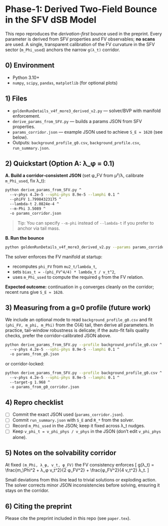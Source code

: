 
# Phase-1: Derived Two-Field Bounce in the SFV dSB Model

This repo reproduces the *derivation-first* bounce used in the preprint. Every parameter is derived from SFV properties and FV observables; **no scans** are used. A single, transparent calibration of the FV curvature in the SFV sector (`m_Phi_used`) anchors the narrow `g(λ_t)` corridor.

## 0) Environment

- Python 3.10+
- `numpy`, `scipy`, `pandas`, `matplotlib` (for optional plots)

## 1) Files

- `goldenRunDetails_v4f_more3_derived_v2.py` — solver/BVP with manifold enforcement.
- `derive_params_from_SFV.py` — builds a params JSON from SFV properties.
- `params_corridor.json` — example JSON used to achieve `S_E ≈ 1620` (see below).
- Outputs: `background_profile_g0.csv`, `background_profile.csv`, `run_summary.json`.

## 2) Quickstart (Option A: λ_φ = 0.1)

**A. Build a corridor-consistent JSON** (set φ_FV from μ²/λ, calibrate `m_Phi_used`, fix λ_t):

```bash
python derive_params_from_SFV.py ^
  --v-phys 4.2e-5 --vphi-phys 8.9e-5 --lamphi 0.1 ^
  --phiFV 1.79984323175 ^
  --lambda-t 2.0824e-4 ^
  --m-Phi 3.5089 ^
  -o params_corridor.json
```

> Tip: You can specify `--m-phi` instead of `--lambda-t` if you prefer to anchor via tail mass.

**B. Run the bounce**

```bash
python goldenRunDetails_v4f_more3_derived_v2.py --params params_corridor.json
```

The solver enforces the FV manifold at startup:
- recomputes `phi_FV` from `mu2_t/lambda_t`,
- sets `bias_t = -(phi_FV^4/4) * lambda_t / v_t^2`,
- uses `m_Phi_used` to compute the required `g` from the FV relation.

**Expected outcome:** continuation in `g` converges cleanly on the corridor; recent runs give `S_E ≈ 1620`.

## 3) Measuring from a g=0 profile (future work)

We include an optional mode to read `background_profile_g0.csv` and fit `(phi_FV, m_phi, m_Phi)` from the O(4) tail, then derive all parameters. In practice, tail-window robustness is delicate; if the auto-fit fails quality checks, prefer the corridor-calibrated JSON above.

```bash
python derive_params_from_SFV.py --profile background_profile_g0.csv ^
  --v-phys 4.2e-5 --vphi-phys 8.9e-5 --lamphi 0.1 ^
  -o params_from_g0.json
```

or corridor-locked:

```bash
python derive_params_from_SFV.py --profile background_profile_g0.csv ^
  --v-phys 4.2e-5 --vphi-phys 8.9e-5 --lamphi 0.1 ^
  --target-g 1.968 ^
  -o params_from_g0_corridor.json
```

## 4) Repro checklist

- [ ] Commit the exact JSON used (`params_corridor.json`).
- [ ] Commit `run_summary.json` with `S_E` and `R_*` from the solver.
- [ ] Record `m_Phi_used` in the JSON; keep it fixed across λ_t nudges.
- [ ] Keep `v_phi_t = v_phi_phys / v_phys` in the JSON (don’t edit `v_phi_phys` alone).

## 5) Notes on the solvability corridor

At fixed `(m_Phi, λ_φ, v_t, φ_FV)` the FV consistency enforces
\[
g(λ_t) = \frac{m_\Phi^2 + λ_φ v_t^2}{2 φ_FV^2} + \frac{φ_FV^2}{4 v_t^2} λ_t.
\]

Small deviations from this line lead to trivial solutions or exploding action. The solver corrects minor JSON inconsistencies before solving, ensuring it stays on the corridor.

## 6) Citing the preprint

Please cite the preprint included in this repo (see `paper.tex`).
